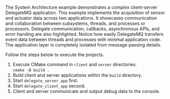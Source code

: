 The System Architecture example demonstrates a complex client-server DelegateMQ application. This example implements the acquisition of sensor and actuator data across two applications. It showcases communication and collaboration between subsystems, threads, and processes or processors. Delegate communication, callbacks, asynchronous APIs, and error handing are also highlighted. Notice how easily DelegateMQ transfers event data between threads and processes with minimal application code. The application layer is completely isolated from message passing details.

Follow the steps below to execute the projects.

1. Execute CMake command in `client` and `server` directories.  
   `cmake -B build .`
2. Build client and server applications within the `build` directory.
3. Start `delegate_server_app` first.
4. Start `delegate_client_app` second.
5. Client and server communicate and output debug data to the console.
